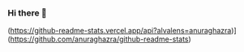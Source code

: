 ### Hi there 👋
(https://github-readme-stats.vercel.app/api?alvalens=anuraghazra)](https://github.com/anuraghazra/github-readme-stats)
<!--
**Alvalens/Alvalens** is a ✨ _special_ ✨ repository because its `README.md` (this file) appears on your GitHub profile.

Here are some ideas to get you started:

- 🔭 I’m currently working on ...
- 🌱 I’m currently learning ...
- 👯 I’m looking to collaborate on ...
- 🤔 I’m looking for help with ...
- 💬 Ask me about ...
- 📫 How to reach me: ...
- 😄 Pronouns: ...
- ⚡ Fun fact: ...
-->
